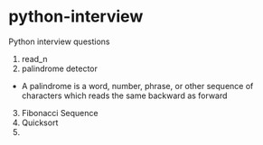 # python-interview
Python interview questions 

1. read_n
2. palindrome detector
  * A palindrome is a word, number, phrase, or other sequence of characters which reads the same backward as forward
3. Fibonacci Sequence
4. Quicksort
5. 

